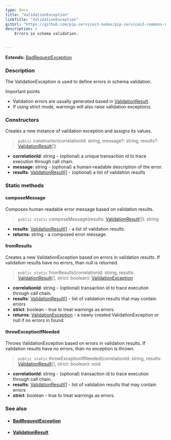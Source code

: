 ```yaml
---
type: docs
title: "ValidationException"
linkTitle: "ValidationException"
gitUrl: "https://github.com/pip-services3-nodex/pip-services3-commons-nodex"
description: >
    Errors in schema validation.

    
---
```


**Extends:** [BadRequestException](../../errors/bad_request_exception)

### Description

The ValidationException is used to define errors in schema validation.

Important points

- Validation errors are usually generated based in [ValidationResult](../validation_result).
- If using strict mode, warnings will also raise validation exceptions.

### Constructors
Creates a new instance of validation exception and assigns its values.  

> `public` constructor(correlationId: string, message?: string, results?: [ValidationResult](../validation_result)[])

- **correlationId**: string - (optional) a unique transaction id to trace execution through call chain.
- **message**: string - (optional) a human-readable description of the error.
- **results**: [ValidationResult](../validation_result)[] - (optional) a list of validation results


### Static methods

#### composeMessage
Composes human readable error message based on validation results.  

> `public static` composeMessage(results: [ValidationResult](../validation_result)[]): string

- **results**: [ValidationResult](../validation_result)[] - a list of validation results.
- **returns**: string - a composed error message.


#### fromResults
Creates a new ValidationException based on errors in validation results.
If validation results have no errors, than null is returned.

> `public static` fromResults(correlationId: string, results: [ValidationResult](../validation_result)[], strict: boolean): [ValidationException]()

- **correlationId**: string - (optional) transaction id to trace execution through call chain.
- **results**: [ValidationResult](../validation_result)[] -  list of validation results that may contain errors
- **strict**: boolean - true to treat warnings as errors.
- **returns**: [ValidationException]() - a newly created ValidationException or null if no errors in found.

#### throwExceptionIfNeeded
Throws ValidationException based on errors in validation results.
If validation results have no errors, than no exception is thrown.

> `public static` throwExceptionIfNeeded(correlationId: string, results: [ValidationResult](../validation_result)[], strict: boolean): void

- **correlationId**: string - (optional) transaction id to trace execution through call chain.
- **results**: [ValidationResult](../validation_result)[] - list of validation results that may contain errors
- **strict**: boolean - true to treat warnings as errors.



### See also
- #### [BadRequestException](../../errors/bad_request_exception)
- #### [ValidationResult](../validation_result)

